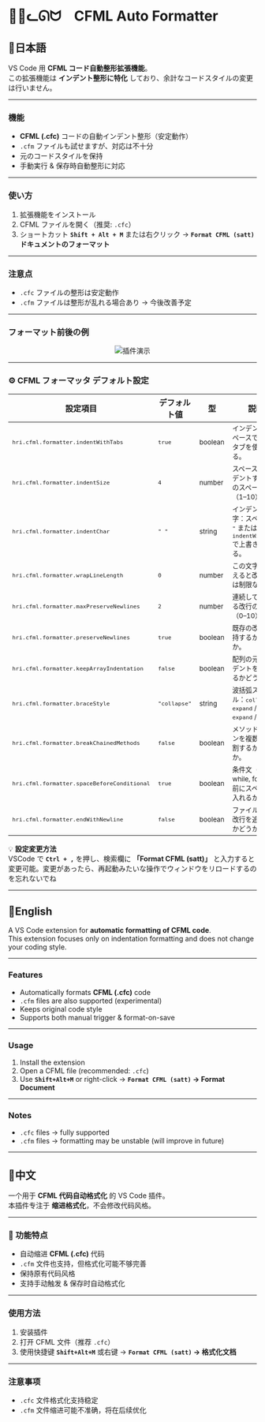 # 🐧🎈ᓚᘏᗢ&nbsp;&nbsp;&nbsp;&nbsp;CFML Auto Formatter 

## 👘日本語

VS Code 用 **CFML コード自動整形拡張機能**。  
この拡張機能は **インデント整形に特化** しており、余計なコードスタイルの変更は行いません。

---

###  機能
- **CFML (.cfc)** コードの自動インデント整形（安定動作）
- `.cfm` ファイルも試せますが、対応は不十分
- 元のコードスタイルを保持
- 手動実行 & 保存時自動整形に対応

---

###  使い方
1. 拡張機能をインストール
2. CFML ファイルを開く（推奨: `.cfc`）
3. ショートカット **`Shift + Alt + M`** または右クリック → **`Format CFML (satt)` ドキュメントのフォーマット**

---

###  注意点
- `.cfc` ファイルの整形は安定動作  
- `.cfm` ファイルは整形が乱れる場合あり → 今後改善予定  

---

###  フォーマット前後の例
<div align="center">
  <img src="./images/2025-08-22_17h57_00.gif" alt="插件演示">
</div>

---

### ⚙️ CFML フォーマッタ デフォルト設定

| 設定項目 | デフォルト値 | 型 | 説明 |
| -------- | ------------ | ---- | ---- |
| <small>`hri.cfml.formatter.indentWithTabs`</small> | <small>`true`</small> | <small>boolean</small> | <small>インデントにスペースではなくタブを使用する。</small> |
| <small>`hri.cfml.formatter.indentSize`</small> | <small>`4`</small> | <small>number</small> | <small>スペースでインデントする場合のスペース数（1–10）。</small> |
| <small>`hri.cfml.formatter.indentChar`</small> | <small>`" "`</small> | <small>string</small> | <small>インデント文字：スペース `" "` または `\t`。`indentWithTabs` で上書きされる。</small> |
| <small>`hri.cfml.formatter.wrapLineLength`</small> | <small>`0`</small> | <small>number</small> | <small>この文字数を超えると改行。`0` は制限なし。</small> |
| <small>`hri.cfml.formatter.maxPreserveNewlines`</small> | <small>`2`</small> | <small>number</small> | <small>連続して保持する改行の最大数（0–10）。</small> |
| <small>`hri.cfml.formatter.preserveNewlines`</small> | <small>`true`</small> | <small>boolean</small> | <small>既存の改行を保持するかどうか。</small> |
| <small>`hri.cfml.formatter.keepArrayIndentation`</small> | <small>`false`</small> | <small>boolean</small> | <small>配列の元のインデントを保持するかどうか。</small> |
| <small>`hri.cfml.formatter.braceStyle`</small> | <small>`"collapse"`</small> | <small>string</small> | <small>波括弧スタイル：`collapse` / `expand` / `end-expand` / `none`。</small> |
| <small>`hri.cfml.formatter.breakChainedMethods`</small> | <small>`false`</small> | <small>boolean</small> | <small>メソッドチェーンを複数行に分割するかどうか。</small> |
| <small>`hri.cfml.formatter.spaceBeforeConditional`</small> | <small>`true`</small> | <small>boolean</small> | <small>条件文（if, while, for）の前にスペースを入れるか。</small> |
| <small>`hri.cfml.formatter.endWithNewline`</small> | <small>`false`</small> | <small>boolean</small> | <small>ファイル末尾に改行を追加するかどうか。</small> |


💡 **設定変更方法**  
VSCode で **`Ctrl + ,`** を押し、検索欄に **「Format CFML (satt)」** と入力すると変更可能。変更があったら、再起動みたいな操作でウィンドウをリロードするのを忘れないでね

---

## 🏈English

A VS Code extension for **automatic formatting of CFML code**.  
This extension focuses only on indentation formatting and does not change your coding style.

---

###  Features
- Automatically formats **CFML (.cfc)** code
- `.cfm` files are also supported (experimental)
- Keeps original code style
- Supports both manual trigger & format-on-save

---

###  Usage
1. Install the extension  
2. Open a CFML file (recommended: `.cfc`)  
3. Use **`Shift+Alt+M`** or right-click → **`Format CFML (satt)` → Format Document**  

---

###  Notes
- `.cfc` files → fully supported  
- `.cfm` files → formatting may be unstable (will improve in future)  

---

## 🐼中文

一个用于 **CFML 代码自动格式化** 的 VS Code 插件。  
本插件专注于 **缩进格式化**，不会修改代码风格。

---

### 🔧 功能特点
- 自动缩进 **CFML (.cfc)** 代码
- `.cfm` 文件也支持，但格式化可能不够完善
- 保持原有代码风格
- 支持手动触发 & 保存时自动格式化

---

###  使用方法
1. 安装插件  
2. 打开 CFML 文件（推荐 `.cfc`）  
3. 使用快捷键 **`Shift+Alt+M`** 或右键 → **`Format CFML (satt)` → 格式化文档**  

---

###  注意事项
- `.cfc` 文件格式化支持稳定  
- `.cfm` 文件缩进可能不准确，将在后续优化  
